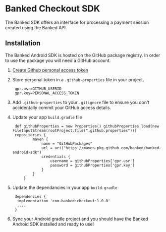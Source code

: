 # Banked Checkout SDK

The Banked SDK offers an interface for processing a payment session created using the Banked API.

## Installation

The Banked Android SDK is hosted on the GitHub package registry. In order to use the package you will need a GitHub account.

1) [Create Github personal access token](https://help.github.com/en/github/authenticating-to-github/creating-a-personal-access-token-for-the-command-line)
1) Store personal token in a `.github-properties` file in your project. 

        gpr.usr=GITHUB_USERID
        gpr.key=PERSONAL_ACCESS_TOKEN

1) Add `.github-properties` to your `.gitignore` file to ensure you don't accidentally commit your GitHub access details.
1) Update your app `build.gradle` file 

        def githubProperties = new Properties() githubProperties.load(new FileInputStream(rootProject.file(".github.properties")))
        repositories {
                maven {
                    name = "GitHubPackages"
                    url = uri("https://maven.pkg.github.com/banked/banked-android-sdk")
                    credentials {
                        username = githubProperties['gpr.usr']
                        password = githubProperties['gpr.key']
                    }
                }
            }

1) Update the dependancies in your app `build.gradle`

        dependencies {
         implementation 'com.banked:checkout:1.0.0'
         ....
        }

1) Sync your Android gradle project and you should have the Banked Android SDK installed and ready to use!

